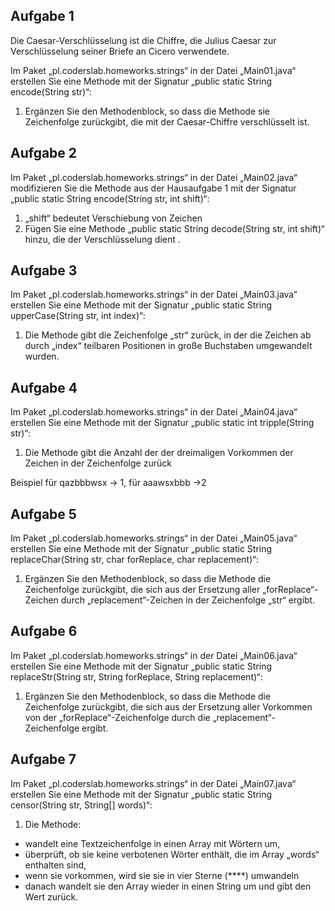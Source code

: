 ## Aufgabe 1

Die Caesar-Verschlüsselung ist die Chiffre, die Julius Caesar zur Verschlüsselung seiner Briefe an Cicero verwendete.

Im Paket „pl.coderslab.homeworks.strings“ in der Datei „Main01.java“ erstellen Sie eine Methode mit der Signatur „public static String encode(String str)“:
 
1. Ergänzen Sie den Methodenblock, so dass die Methode sie Zeichenfolge zurückgibt, die mit der Caesar-Chiffre verschlüsselt ist.  



## Aufgabe 2

Im Paket „pl.coderslab.homeworks.strings“ in der Datei „Main02.java“ modifizieren Sie die Methode aus der Hausaufgabe 1 mit der Signatur „public static String encode(String str, int shift)“:
 
1. „shift“ bedeutet Verschiebung von Zeichen
2. Fügen Sie eine Methode „public static String decode(String str, int shift)“ hinzu, die der Verschlüsselung dient .


## Aufgabe 3

Im Paket „pl.coderslab.homeworks.strings“ in der Datei „Main03.java“ erstellen Sie eine Methode mit der Signatur „public static String upperCase(String str, int index)“:

1. Die Methode gibt die Zeichenfolge „str“ zurück, in der die Zeichen ab durch „index“ teilbaren Positionen in große Buchstaben umgewandelt wurden.


## Aufgabe 4

Im Paket „pl.coderslab.homeworks.strings“ in der Datei „Main04.java“ erstellen Sie eine Methode mit der Signatur „public static int tripple(String str)“: 
1. Die Methode gibt die Anzahl der der dreimaligen Vorkommen der Zeichen in der Zeichenfolge zurück

Beispiel für qazbbbwsx -> 1, für aaawsxbbb ->2


## Aufgabe 5

Im Paket „pl.coderslab.homeworks.strings“ in der Datei „Main05.java“ erstellen Sie eine Methode mit der Signatur „public static String replaceChar(String str, char forReplace, char replacement)“:

1. Ergänzen Sie den Methodenblock, so dass die Methode die Zeichenfolge zurückgibt, die sich aus der Ersetzung
  aller „forReplace“-Zeichen durch „replacement“-Zeichen in der Zeichenfolge „str“ ergibt.


## Aufgabe 6

Im Paket „pl.coderslab.homeworks.strings“ in der Datei „Main06.java“ erstellen Sie eine Methode mit der Signatur „public static String replaceStr(String str, String forReplace, String replacement)“:

1. Ergänzen Sie den Methodenblock, so dass die Methode die Zeichenfolge zurückgibt, die sich aus der Ersetzung
 aller Vorkommen von der „forReplace“-Zeichenfolge durch die „replacement“-Zeichenfolge ergibt.


## Aufgabe 7

Im Paket „pl.coderslab.homeworks.strings“ in der Datei „Main07.java“ erstellen Sie eine Methode mit der Signatur „public static String censor(String str, String[] words)“:

1. Die Methode:

* wandelt eine Textzeichenfolge in einen Array mit Wörtern um,
* überprüft, ob sie keine verbotenen Wörter enthält, die im Array „words“ enthalten sind,
* wenn sie vorkommen, wird sie sie in vier Sterne (****) umwandeln
* danach wandelt sie den Array wieder in einen String um und gibt den Wert zurück.
